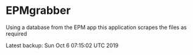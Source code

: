 # EPMgrabber
Using a database from the EPM app this application scrapes the files as required


Latest backup: Sun Oct 6 07:15:02 UTC 2019
